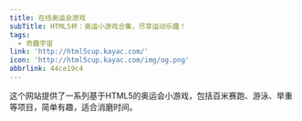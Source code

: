 ```yaml
---
title: 在线奥运会游戏
subTitle: HTML5杯：奥运小游戏合集，尽享运动乐趣！
tags:
  - 奇趣宇宙
link: 'http://html5cup.kayac.com/'
icon: 'http://html5cup.kayac.com/img/og.png'
abbrlink: 44ce19c4
---
```


这个网站提供了一系列基于HTML5的奥运会小游戏，包括百米赛跑、游泳、举重等项目，简单有趣，适合消磨时间。